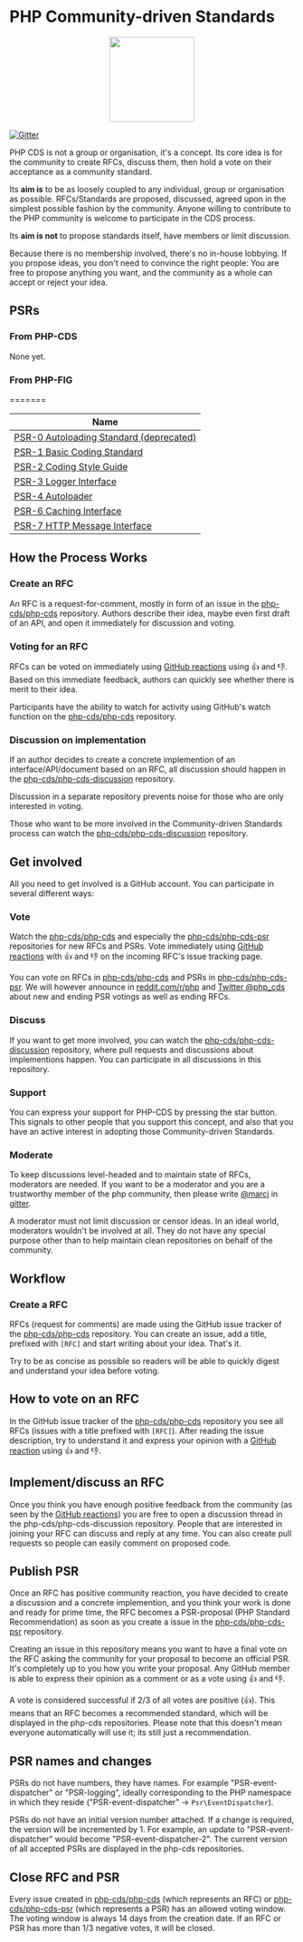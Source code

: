 # PHP Community-driven Standards

<p align="center">
<img src="https://avatars3.githubusercontent.com/u/19323243?v=3&s=300" width="150" />
</p>

[![Gitter](https://badges.gitter.im/php-cds/php-cds.svg)](https://gitter.im/php-cds/php-cds?utm_source=badge&utm_medium=badge&utm_campaign=pr-badge)

PHP CDS is not a group or organisation, it's a concept. Its core idea is for the community to create RFCs,
discuss them, then hold a vote on their acceptance as a community standard.

Its **aim is** to be as loosely coupled to any individual, group or organisation as possible.
RFCs/Standards are proposed, discussed, agreed upon in the simplest possible fashion by the community.
Anyone willing to contribute to the PHP community is welcome to participate in the CDS process.

Its **aim is not** to propose standards itself, have members or limit discussion.

Because there is no membership involved, there's no in-house lobbying. If you propose ideas, you don't need
to convince the right people: You are free to propose anything you want, and the community as a whole can accept or reject your idea. 

## PSRs

### From PHP-CDS

None yet.

### From PHP-FIG
=======

|  Name|
|------|
| [PSR-0 Autoloading Standard (deprecated)](https://github.com/php-fig/fig-standards/blob/master/accepted/PSR-0.md)
| [PSR-1 Basic Coding Standard](https://github.com/php-fig/fig-standards/blob/master/accepted/PSR-1-basic-coding-standard.md)
| [PSR-2 Coding Style Guide](https://github.com/php-fig/fig-standards/blob/master/accepted/PSR-2-coding-style-guide.md)
| [PSR-3 Logger Interface](https://github.com/php-fig/fig-standards/blob/master/accepted/PSR-3-logger-interface.md)
| [PSR-4 Autoloader](https://github.com/php-fig/fig-standards/blob/master/accepted/PSR-4-autoloader.md)
| [PSR-6 Caching Interface](https://github.com/php-fig/fig-standards/blob/master/accepted/PSR-6-cache.md)
| [PSR-7 HTTP Message Interface](https://github.com/php-fig/fig-standards/blob/master/accepted/PSR-7-http-message.md)


## How the Process Works

### Create an RFC

An RFC is a request-for-comment, mostly in form of an issue in the [php-cds/php-cds](https://github.com/php-cds/php-cds/issues/new) repository.
Authors describe their idea, maybe even first draft of an API, and open it immediately for discussion and voting.

### Voting for an RFC

RFCs can be voted on immediately using [GitHub reactions](https://github.com/blog/2119-add-reactions-to-pull-requests-issues-and-comments)
using :+1: and :-1:. Based on this immediate feedback, authors can quickly see whether there is merit to their idea.

Participants have the ability to watch for activity using GitHub's watch function on the [php-cds/php-cds](https://github.com/php-cds/php-cds) repository.

### Discussion on implementation

If an author decides to create a concrete implemention of an interface/API/document based on an RFC,
all discussion should happen in the [php-cds/php-cds-discussion](https://github.com/php-cds/php-cds-discussion) repository.

Discussion in a separate repository prevents noise for those who are only interested in voting.

Those who want to be more involved in the Community-driven Standards process can watch the [php-cds/php-cds-discussion](https://github.com/php-cds/php-cds-discussion) repository.

## Get involved

All you need to get involved is a GitHub account. You can participate in several different ways:

### Vote

Watch the [php-cds/php-cds](https://github.com/php-cds/php-cds/watchers) and especially the [php-cds/php-cds-psr](https://github.com/php-cds/php-cds-psr) repositories for new RFCs and PSRs. Vote immediately using [GitHub reactions](https://github.com/blog/2119-add-reactions-to-pull-requests-issues-and-comments)
with :+1: and :-1: on the incoming RFC's issue tracking page.

You can vote on RFCs in [php-cds/php-cds](https://github.com/php-cds/php-cds) and PSRs in [php-cds/php-cds-psr](https://github.com/php-cds/php-cds-psr). We will however announce in [reddit.com/r/php](https://www.reddit.com/r/PHP/) and [Twitter @php_cds](https://twitter.com/php_cds) about new and ending PSR votings as well as ending RFCs.

### Discuss

If you want to get more involved, you can watch the [php-cds/php-cds-discussion](https://github.com/php-cds/php-cds-discussion) repository, where pull requests and discussions about implementions happen. You can participate in all discussions in this repository.

### Support

You can express your support for PHP-CDS by pressing the star button. This signals to other people that you support this concept, and also that you have an active interest in adopting those Community-driven Standards.

### Moderate

To keep discussions level-headed and to maintain state of RFCs, moderators are needed. If you want to be a moderator and you are a trustworthy member of the php community, then please write [@marcj](https://github.com/marcj) in [gitter](https://gitter.im/php-cds/php-cds).

A moderator must not limit discussion or censor ideas. In an ideal world, moderators wouldn't be involved at all. They do not have any special
purpose other than to help maintain clean repositories on behalf of the community.

## Workflow

### Create a RFC

RFCs (request for comments) are made using the GitHub issue tracker of the [php-cds/php-cds](https://github.com/php-cds/php-cds/issues) repository. You can create an issue, add a title, prefixed with `[RFC]` and
start writing about your idea. That's it.

Try to be as concise as possible so readers will be able to quickly digest and understand your idea before voting.

## How to vote on an RFC

In the GitHub issue tracker of the [php-cds/php-cds](https://github.com/php-cds/php-cds) repository you see all RFCs (issues with a title prefixed with `[RFC]`).
After reading the issue description, try to understand it and express your opinion with a [GitHub reaction](https://github.com/blog/2119-add-reactions-to-pull-requests-issues-and-comments)
using :+1: and :-1:.

## Implement/discuss an RFC

Once you think you have enough positive feedback from the community (as seen by the [GitHub reactions](https://github.com/blog/2119-add-reactions-to-pull-requests-issues-and-comments))
you are free to open a discussion thread in the php-cds/php-cds-discussion repository. People that are interested in joining
your RFC can discuss and reply at any time. You can also create pull requests so people can easily comment on proposed code.

## Publish PSR

Once an RFC has positive community reaction, you have decided to create a discussion and a concrete implemention, and you think your work is
done and ready for prime time, the RFC becomes a PSR-proposal (PHP Standard Recommendation) as soon as you create a issue in the
[php-cds/php-cds-psr](https://github.com/php-cds/php-cds-psr) repository.

Creating an issue in this repository means you want to have a final vote on the RFC asking the community for your proposal to become an official PSR.
It's completely up to you how you write your proposal. Any GitHub member is able to express their opinion as a comment or as a vote using :+1: and :-1:.

A vote is considered successful if 2/3 of all votes are positive (:+1:). This means that an RFC becomes a recommended standard, which will be displayed in the php-cds repositories. Please note that this doesn't mean everyone automatically will use it; its still just
a recommendation.

## PSR names and changes

PSRs do not have numbers, they have names. For example "PSR-event-dispatcher" or "PSR-logging", ideally corresponding to the PHP
namespace in which they reside ("PSR-event-dispatcher" -> `Psr\EventDispatcher`).

PSRs do not have an initial version number attached. If a change is required, the version will be incremented by 1.
For example, an update to "PSR-event-dispatcher" would become "PSR-event-dispatcher-2".
The current version of all accepted PSRs are displayed in the php-cds repositories.

## Close RFC and PSR

Every issue created in [php-cds/php-cds](https://github.com/php-cds/php-cds) (which represents an RFC) or [php-cds/php-cds-psr](https://github.com/php-cds/php-cds-psr) (which represents a PSR) has an allowed voting window. The voting window is always 14 days from the creation date. If an RFC or PSR has more than 1/3 negative votes, it will be closed.

